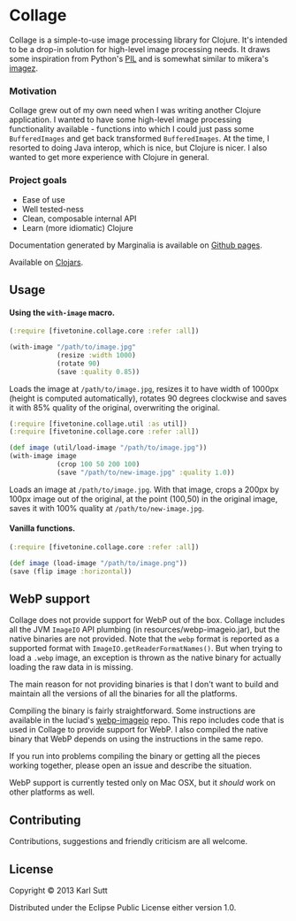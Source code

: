 # Collage

Collage is a simple-to-use image processing library for Clojure. It's intended
to be a drop-in solution for high-level image processing needs. It draws some
inspiration from Python's [PIL](http://effbot.org/imagingbook/pil-index.htm) and
is somewhat similar to mikera's [imagez](https://github.com/mikera/imagez).

### Motivation
Collage grew out of my own need when I was writing another Clojure application.
I wanted to have some high-level image processing functionality available -
functions into which I could just pass some `BufferedImages` and get back
transformed `BufferedImages`. At the time, I resorted to doing Java interop,
which is nice, but Clojure is nicer. I also wanted to get more experience with
Clojure in general.

### Project goals
* Ease of use
* Well tested-ness
* Clean, composable internal API
* Learn (more idiomatic) Clojure

Documentation generated by Marginalia is available on
[Github pages](http://karls.github.io/collage/).

Available on [Clojars](https://clojars.org/fivetonine/collage).

## Usage

#### Using the `with-image` macro.
```clj
(:require [fivetonine.collage.core :refer :all])

(with-image "/path/to/image.jpg"
            (resize :width 1000)
            (rotate 90)
            (save :quality 0.85))
```

Loads the image at `/path/to/image.jpg`, resizes it to have width of 1000px
(height is computed automatically), rotates 90 degrees clockwise and saves it
with 85% quality of the original, overwriting the original.

```clj
(:require [fivetonine.collage.util :as util])
(:require [fivetonine.collage.core :refer :all])

(def image (util/load-image "/path/to/image.jpg"))
(with-image image
	        (crop 100 50 200 100)
	        (save "/path/to/new-image.jpg" :quality 1.0))
```

Loads an image at `/path/to/image.jpg`. With that image, crops a 200px by 100px
image out of the original, at the point (100,50) in the original image, saves
it with 100% quality at `/path/to/new-image.jpg`.

#### Vanilla functions.
```clj
(:require [fivetonine.collage.core :refer :all])

(def image (load-image "/path/to/image.png"))
(save (flip image :horizontal))
```

## WebP support

Collage does not provide support for WebP out of the box. Collage includes all
the JVM `ImageIO` API plumbing (in resources/webp-imageio.jar), but
the native binaries are not provided. Note that the `webp` format is reported as
a supported format with `ImageIO.getReaderFormatNames()`. But when trying
to load a `.webp` image, an exception is thrown as the native binary for
actually loading the raw data in is missing.

The main reason for not providing binaries is that I don't want to
build and maintain all the versions of all the binaries for all the platforms.

Compiling the binary is fairly straightforward. Some instructions are available
in the luciad's [webp-imageio](https://bitbucket.org/luciad/webp-imageio) repo.
This repo includes code that is used in Collage to provide support for WebP.
I also compiled the native binary that WebP depends on using the instructions
in the same repo.

If you run into problems compiling the binary or getting all the pieces working
together, please open an issue and describe the situation.

WebP support is currently tested only on Mac OSX, but it *should* work on other
platforms as well.

## Contributing

Contributions, suggestions and friendly criticism are all welcome.

## License

Copyright © 2013 Karl Sutt

Distributed under the Eclipse Public License either version 1.0.
